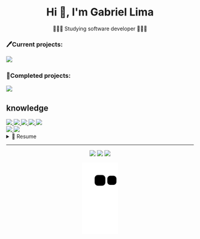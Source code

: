 <h1 align="center">Hi 👋, I'm Gabriel Lima</h1> 

<p align="center"> 👨🏻‍💻 Studying software developer 👨🏻‍💻</p> 



<h3 align="left">🖊️Current projects:</h3>
     
<a href="https://github.com/IgorcBraz/Buscafe">
  <img src="https://github-readme-stats.vercel.app/api/pin/?username=IgorcBraz&repo=Buscafe&amp;theme=blueberry" style="width:350px"/>
</a>

<h3 align="left">🧠Completed projects:</h3>
<a href="https://github.com/Gabriel-limadev/Alien-Invasion">
  <img src="https://github-readme-stats.vercel.app/api/pin/?username=Gabriel-limadev&repo=Alien-Invasion&amp;theme=blueberry" style="width:350px"/>
</a>

<br>

<h2>knowledge</h2>
<a href="https://www.python.org/">
  <img src="https://img.shields.io/badge/Python-3776AB?style=for-the-badge&logo=python&logoColor=white"/>
</a>
<a href="https://www.djangoproject.com/">
  <img src="https://img.shields.io/badge/Django-092E20?style=for-the-badge&logo=django&logoColor=white"/>
</a>
<a href="https://developer.mozilla.org/pt-BR/docs/Web/JavaScript">
  <img src="https://img.shields.io/badge/JavaScript-323330?style=for-the-badge&logo=javascript&logoColor=F7DF1E"/>
</a>
<a href="https://reactnative.dev/">
  <img src="https://img.shields.io/badge/React_Native-20232A?style=for-the-badge&logo=react&logoColor=61DAFB"/>
</a>
<a href="https://www.mysql.com/">
  <img src="https://img.shields.io/badge/MySQL-00000F?style=for-the-badge&logo=mysql&logoColor=white"/>
</a> <br>

<a href="https://code.visualstudio.com/">
  <img src="https://img.shields.io/badge/Visual_Studio_Code-0078D4?style=for-the-badge&logo=visual%20studio%20code&logoColor=white"/>
</a>
<a href="https://www.jetbrains.com/pt-br/pycharm/">
  <img src="https://img.shields.io/badge/PyCharm-000000.svg?&style=for-the-badge&logo=PyCharm&logoColor=white"/>
</a>


<details>
  <summary>📃 Resume</summary>

- 📖 **Software Developer**\
📆 2021 - 2022\
📍 **Escola Técnica Estadual** - Embu das Artes (SP), Brazil

## Experience

<img align="right" src="https://img.shields.io/badge/Windows-0078D6?style=for-the-badge&logo=windows&logoColor=white" />

- 👨‍💻 **Technical Support**\
📆 2021 - moment\
📍 **Young apprentice** - São Paulo/SP, Brazil
</details>
  <hr>
  
<div align="center">
  <a href="https://instagram.com/gabriel_vituu" rel="nofollow"><img src="https://img.shields.io/badge/Instagram-E4405F?style=for-the-badge&logo=instagram&logoColor=white"></a>
  <a href="https://discord.com/channels/@GabrielVitu" rel="nofollow"><img src="https://img.shields.io/badge/Discord-7289DA?style=for-the-badge&logo=discord&logoColor=white"></a>
  <a href="https://www.linkedin.com/in/gabriellimadev/" rel="nofollow"><img src="https://img.shields.io/badge/LinkedIn-0077B5?style=for-the-badge&logo=linkedin&logoColor=white"</a>
</div>

<div align="center">
<p>
  <a target="_blank" rel="noopener noreferrer" href="https://github.com/rafaballerini/rafaballerini/blob/output/github-contribution-grid-snake.svg"><img src="https://github.com/rafaballerini/rafaballerini/raw/output/github-contribution-grid-snake.svg" alt="Snake animation" style="max-width:100%;"></a>
</p>
</div>
